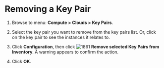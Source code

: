 # Removing a Key Pair

1. Browse to menu: **Compute > Clouds > Key Pairs**.

2. Select the key pair you want to remove from the key pairs list. Or, click
   on the key pair to see the instances it relates to.

3. Click **Configuration**, then click
   ![1861](../images/1861.png) **Remove selected Key Pairs from Inventory**.
   A warning appears to confirm the action.

4. Click **OK**.
